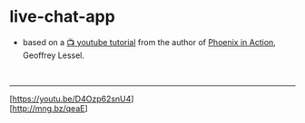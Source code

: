 # live-chat-app

- based on a [📺 youtube tutorial](https://youtu.be/D4Ozp62snU4) from the author of [Phoenix in Action]( http://mng.bz/qeaE), Geoffrey Lessel.


<br>

---
[<https://youtu.be/D4Ozp62snU4>]  
[<http://mng.bz/qeaE>]